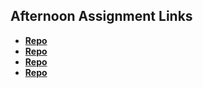 ## Afternoon Assignment Links

* **[Repo](https://github.com/WackoFlaka/scoreboard)**
* **[Repo](https://github.com/WackoFlaka/ice_cream_parlor)**
* **[Repo](https://github.com/WackoFlaka/sports_bet)**
* **[Repo](https://github.com/WackoFlaka/boss_monster)**
